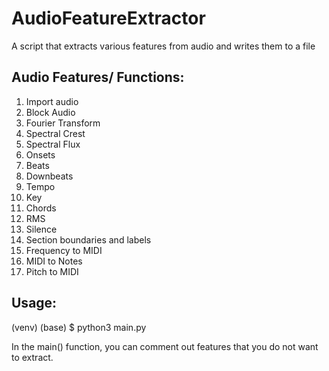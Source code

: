 # AudioFeatureExtractor

A script that extracts various features from audio and writes them to a file


## Audio Features/ Functions: 
1. Import audio
2. Block Audio
3. Fourier Transform 
4. Spectral Crest
5. Spectral Flux
6. Onsets
7. Beats
8. Downbeats
9. Tempo
10. Key
11. Chords
12. RMS
13. Silence 
14. Section boundaries and labels
15. Frequency to MIDI
16. MIDI to Notes
17. Pitch to MIDI

## Usage: 

(venv) (base) $ python3 main.py

In the main() function, you can comment out features that you do not want to extract. 

